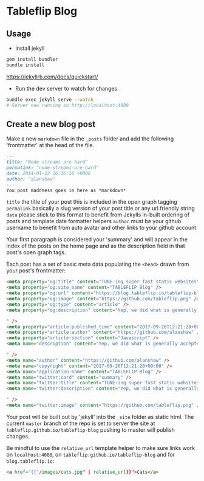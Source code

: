 # Tableflip Blog

## Usage

- Install jekyll

```sh
gem install bundler
bundle install
```

https://jekyllrb.com/docs/quickstart/


- Run the dev server to watch for changes

```sh
bundle exec jekyll serve --watch
# Server now running on http://localhost:4000
```

## Create a new blog post

Make a new `markdown` file in the `_posts` folder and add the following 'frontmatter' at the head of the file.

```md
---
title: "Node streams are hard"
permalink: "node-streams-are-hard"
date: 2014-01-22 16:16:16 +0000
author: "alanshaw"
---
You post maddness goes in here as *markdown*
```

`title` the title of your post this is included in the open graph tagging
`permalink` basically a slug version of your post title or any url friendly string
`data` please stick to this format to benefit from Jekylls in-built ordering of posts and template date formatter helpers
`author` must be your github username to benefit from auto avatar and other links to your github account

Your first paragraph is considered your 'summary' and will appear in the index of the posts on the home page and as the description field in that post's open graph tags.

Each post has a set of basic meta data populating the `<head>` drawn from your post's frontmatter:

```html
<meta property="og:title" content="TUNE-ing super fast static websites" />
<meta property="og:site_name" content="TABLEFLIP Blog" />
<meta property="og:url" content="https://blog.tableflip.io/tableflip-blog/tune-ing-super-fast-static-websites" />
<meta property="og:image" content="https://github.com/tableflip.png" />
<meta property="og:type" content="article" />
<meta property="og:description" content="Yep, we did what is generally accepted to be a “bad idea” by many developers and built a static site generator slash CMS for our clients. I don’t blame them. Getting it right is really difficult, it’s such a mammoth task, and building a concise set of features is dependent on your particular use cases.

" />
<meta property="article:published_time" content="2017-09-26T12:21:28+00:00" />
<meta property="article:author" content="https://github.com/alanshaw" />
<meta property="article:section" content="Javascript" />
<meta name="description" content="Yep, we did what is generally accepted to be a “bad idea” by many developers and built a static site generator slash CMS for our clients. I don’t blame them. Getting it right is really difficult, it’s such a mammoth task, and building a concise set of features is dependent on your particular use cases.

" />
<meta name="author" content="https://github.com/alanshaw" />
<meta name="copyright" content="2017-09-26T12:21:28+00:00" />
<meta name="application-name" content="TABLEFLIP Blog" />
<meta name="twitter:card" content="summary" />
<meta name="twitter:title" content="TUNE-ing super fast static websites" />
<meta name="twitter:description" content="Yep, we did what is generally accepted to be a “bad idea” by many developers and built a static site generator slash CMS for our clients. I don’t blame them. Getting it right is really difficult, it’s such a mammoth task, and building a concise set of features is dependent on your particular use cases.

" />
<meta name="twitter:image" content="https://github.com/tableflip.png" />
```

Your post will be built out by 'jekyll' into the `_site` folder as static html. The current `master` branch of the repo is set to server the site at `tableflip.github.io/tableflip-blog` pushing to master will publish changes.

Be mindful to use the `relative_url` template helper to make sure links work on `localhost:4000`, on `tableflip.github.io/tableflip-blog` and for `blog.tableflip.io`:

```html
<a href="{{"/images/cats.jpg" | relative_url}}">Cats</a>
```
